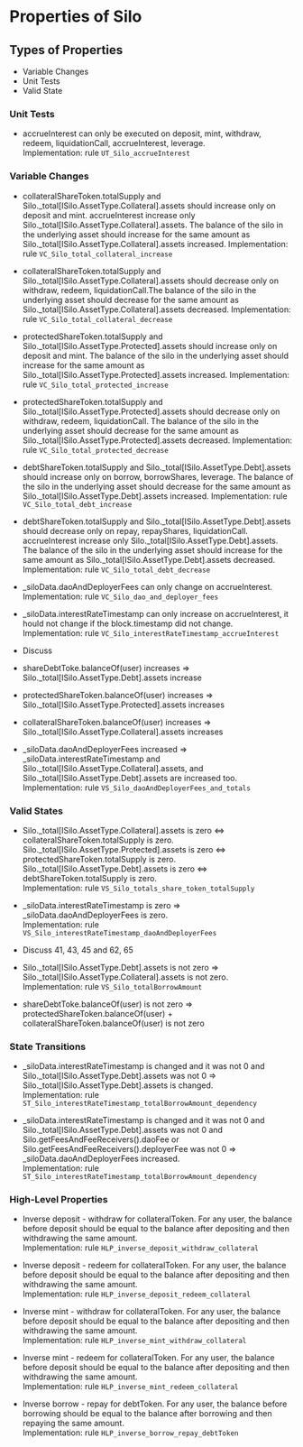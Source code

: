 # Properties of Silo

## Types of Properties

- Variable Changes
- Unit Tests
- Valid State

### Unit Tests
- accrueInterest can only be executed on deposit, mint, withdraw,
  redeem, liquidationCall, accrueInterest, leverage.\
  Implementation: rule `UT_Silo_accrueInterest`

### Variable Changes

- collateralShareToken.totalSupply and Silo._total[ISilo.AssetType.Collateral].assets should increase only on deposit and mint. accrueInterest increase only Silo._total[ISilo.AssetType.Collateral].assets. The balance of the silo in the underlying asset should increase for the same amount as Silo._total[ISilo.AssetType.Collateral].assets increased.
  Implementation: rule `VC_Silo_total_collateral_increase`

- collateralShareToken.totalSupply and Silo._total[ISilo.AssetType.Collateral].assets should decrease only on withdraw, redeem, liquidationCall.The balance of the silo in the underlying asset should decrease for the same amount as Silo._total[ISilo.AssetType.Collateral].assets decreased.
  Implementation: rule `VC_Silo_total_collateral_decrease`

- protectedShareToken.totalSupply and Silo._total[ISilo.AssetType.Protected].assets should increase only on deposit and mint. The balance of the silo in the underlying asset should increase for the same amount as Silo._total[ISilo.AssetType.Protected].assets increased.
  Implementation: rule `VC_Silo_total_protected_increase`

- protectedShareToken.totalSupply and Silo._total[ISilo.AssetType.Protected].assets should decrease only on withdraw, redeem, liquidationCall. The balance of the silo in the underlying asset should decrease for the same amount as Silo._total[ISilo.AssetType.Protected].assets decreased.
  Implementation: rule `VC_Silo_total_protected_decrease`

- debtShareToken.totalSupply and Silo._total[ISilo.AssetType.Debt].assets should increase only on borrow, borrowShares, leverage. The balance of the silo in the underlying asset should decrease for the same amount as Silo._total[ISilo.AssetType.Debt].assets increased.
  Implementation: rule `VC_Silo_total_debt_increase`

- debtShareToken.totalSupply and Silo._total[ISilo.AssetType.Debt].assets should decrease only on repay, repayShares, liquidationCall. accrueInterest increase only Silo._total[ISilo.AssetType.Debt].assets. The balance of the silo in the underlying asset should increase for the same amount as Silo._total[ISilo.AssetType.Debt].assets decreased.
  Implementation: rule `VC_Silo_total_debt_decrease`

- _siloData.daoAndDeployerFees can only change on accrueInterest.\
  Implementation: rule `VC_Silo_dao_and_deployer_fees`

- _siloData.interestRateTimestamp can only increase on accrueInterest, it hould not change if the block.timestamp did not change.\
  Implementation: rule `VC_Silo_interestRateTimestamp_accrueInterest`

* Discuss
- shareDebtToke.balanceOf(user) increases => Silo._total[ISilo.AssetType.Debt].assets increase

- protectedShareToken.balanceOf(user) increases => Silo._total[ISilo.AssetType.Protected].assets increases

- collateralShareToken.balanceOf(user) increases => Silo._total[ISilo.AssetType.Collateral].assets increases

- _siloData.daoAndDeployerFees increased => _siloData.interestRateTimestamp and
  Silo._total[ISilo.AssetType.Collateral].assets, and Silo._total[ISilo.AssetType.Debt].assets are increased too.\
  Implementation: rule `VS_Silo_daoAndDeployerFees_and_totals`

### Valid States

- Silo._total[ISilo.AssetType.Collateral].assets is zero <=> collateralShareToken.totalSupply is zero.\
  Silo._total[ISilo.AssetType.Protected].assets is zero <=> protectedShareToken.totalSupply is zero.\
  Silo._total[ISilo.AssetType.Debt].assets is zero <=> debtShareToken.totalSupply is zero.\
  Implementation: rule `VS_Silo_totals_share_token_totalSupply`

- _siloData.interestRateTimestamp is zero => _siloData.daoAndDeployerFees is zero.\
  Implementation: rule `VS_Silo_interestRateTimestamp_daoAndDeployerFees`

* Discuss 41, 43, 45 and 62, 65
- Silo._total[ISilo.AssetType.Debt].assets is not zero => Silo._total[ISilo.AssetType.Collateral].assets is not zero.\
  Implementation: rule `VS_Silo_totalBorrowAmount`

- shareDebtToke.balanceOf(user) is not zero => protectedShareToken.balanceOf(user) + collateralShareToken.balanceOf(user) is not zero

### State Transitions

- _siloData.interestRateTimestamp is changed and it was not 0
  and Silo._total[ISilo.AssetType.Debt].assets was not 0 =>
  Silo._total[ISilo.AssetType.Debt].assets is changed.\
  Implementation: rule `ST_Silo_interestRateTimestamp_totalBorrowAmount_dependency`

- _siloData.interestRateTimestamp is changed and it was not 0
  and Silo._total[ISilo.AssetType.Debt].assets was not 0 and Silo.getFeesAndFeeReceivers().daoFee or Silo.getFeesAndFeeReceivers().deployerFee was not 0 => _siloData.daoAndDeployerFees increased.\
  Implementation: rule `ST_Silo_interestRateTimestamp_totalBorrowAmount_dependency`

### High-Level Properties

- Inverse deposit - withdraw for collateralToken. For any user, the balance before deposit
  should be equal to the balance after depositing and then withdrawing the same amount.\
  Implementation: rule `HLP_inverse_deposit_withdraw_collateral`

- Inverse deposit - redeem for collateralToken. For any user, the balance before deposit
  should be equal to the balance after depositing and then withdrawing the same amount.\
  Implementation: rule `HLP_inverse_deposit_redeem_collateral`

- Inverse mint - withdraw for collateralToken. For any user, the balance before deposit
  should be equal to the balance after depositing and then withdrawing the same amount.\
  Implementation: rule `HLP_inverse_mint_withdraw_collateral`

- Inverse mint - redeem for collateralToken. For any user, the balance before deposit
  should be equal to the balance after depositing and then withdrawing the same amount.\
  Implementation: rule `HLP_inverse_mint_redeem_collateral`

- Inverse borrow - repay for debtToken. For any user, the balance before borrowing should be equal
  to the balance after borrowing and then repaying the same amount.\
  Implementation: rule `HLP_inverse_borrow_repay_debtToken`
